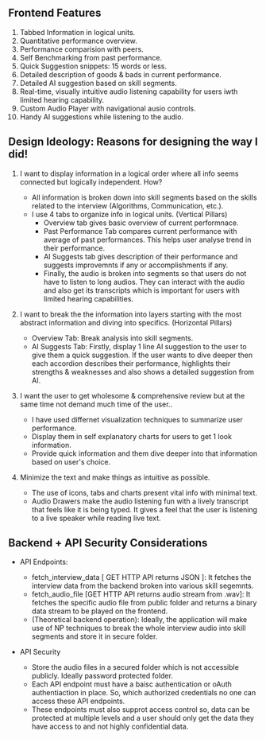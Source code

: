 ## Frontend Features
1) Tabbed Information in logical units.
2) Quantitative performance overview.
3) Performance comparision with peers.
4) Self Benchmarking from past performance.
5) Quick Suggestion snippets: 15 words or less.
6) Detailed description of goods & bads in current performance.
7) Detailed AI suggestion based on skill segments.
8) Real-time, visually intuitive audio listening capability for users iwth limited hearing capability.
9) Custom Audio Player with navigational ausio controls.
10) Handy AI suggestions while listening to the audio.

## Design Ideology: Reasons for designing the way I did!

1) I want to display information in a logical order where all info seems connected but logically independent. How?
    - All information is broken down into skill segments based on the skills related to the interview (Algorithms, Communication, etc.).
    - I use 4 tabs to organize info in logical units. (Vertical Pillars)
        - Overview tab gives basic overview of current performnace.
        - Past Performance Tab compares current performance with average of past performances. This helps user analyse trend in their performance.
        - AI Suggests tab gives description of their performance and suggests improvemnts if any or accomplishments if any.
        - Finally, the audio is broken into segments so that users do not have to listen to long audios. They can interact with the audio and also get its transcripts which is important for users with limited hearing capabilities.

2) I want to break the the information into layers starting with the most abstract information and diving into specifics. (Horizontal Pillars)
    - Overview Tab: Break analysis into skill segments.
    - AI Suggests Tab: Firstly, display 1 line AI suggestion to the user to give them a quick suggestion. If the user wants to dive deeper then each accordion describes their performance, highlights their strengths & weaknesses and also shows a detailed suggestion from AI.

3) I want the user to get wholesome & comprehensive review but at the same time not demand much time of the user..
    - I have used differnet visualization techniques to summarize user performance. 
    - Display them in self explanatory charts for users to get 1 look information.
    - Provide quick information and them dive deeper into that information based on user's choice.

4) Minimize the text and make things as intuitive as possible.
    - The use of icons, tabs and charts present vital info with minimal text.
    - Audio Drawers make the audio listening fun with a lively transcript that feels like it is being typed. It gives a feel that the user is listening to a live speaker while reading live text.


## Backend + API Security Considerations 

- API Endpoints:
    - fetch_interview_data [ GET HTTP API returns JSON ]: It fetches the interview data from the backend broken into various skill segemnts. 
    - fetch_audio_file [GET HTTP API returns audio stream from .wav]: It fetches the specific audio file from public folder and returns a binary data stream to be played on the frontend.
    - (Theoretical backend operation): Ideally, the application will make use of NP techniques to break the whole interview audio into skill segments and store it in secure folder.

- API Security 
    - Store the audio files in a secured folder which is not accessible publicly. Ideally password protected folder.
    - Each API endpoint must have a baisc authentication or oAuth authentiaction in place. So, which authorized credentials no one can access these API endpoints.
    - These endpoints must also supprot access control so, data can be protected at multiple levels and a user should only get the data they have access to and not highly confidential data.